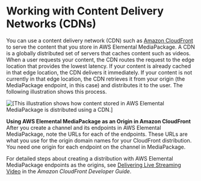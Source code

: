 # Working with Content Delivery Networks \(CDNs\)<a name="cdns"></a>

You can use a content delivery network \(CDN\) such as [Amazon CloudFront](http://docs.aws.amazon.com/AmazonCloudFront/latest/DeveloperGuide/) to serve the content that you store in AWS Elemental MediaPackage\. A CDN is a globally distributed set of servers that caches content such as videos\. When a user requests your content, the CDN routes the request to the edge location that provides the lowest latency\. If your content is already cached in that edge location, the CDN delivers it immediately\. If your content is not currently in that edge location, the CDN retrieves it from your origin \(the MediaPackage endpoint, in this case\) and distributes it to the user\. The following illustration shows this process\.

![\[This illustration shows how content stored in AWS Elemental MediaPackage is distributed using a CDN.\]](http://docs.aws.amazon.com/mediapackage/latest/ug/images/cf_flow.png)

**Using AWS Elemental MediaPackage as an Origin in Amazon CloudFront**  
After you create a channel and its endpoints in AWS Elemental MediaPackage, note the URLs for each of the endpoints\. These URLs are what you use for the origin domain names for your CloudFront distribution\. You need one origin for each endpoint on the channel in MediaPackage\. 

For detailed steps about creating a distribution with AWS Elemental MediaPackage endpoints as the origins, see [Delivering Live Streaming Video](http://docs.aws.amazon.com/AmazonCloudFront/latest/DeveloperGuide/live-streaming.html) in the *Amazon CloudFront Developer Guide*\.